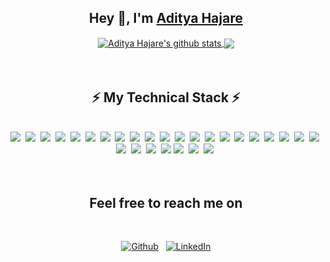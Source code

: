 <div align="center">
    <h2>Hey 👋, I'm <a href="https://www.linkedin.com/in/aditya-hajare">Aditya Hajare</a></h2>
</div>
<div align="center">
    <a href="https://github.com/aditya43">
    <img align="center" src=https://github-readme-stats.vercel.app/api?username=aditya43&show_icons=true&hide=issues&theme=buefy" alt="Aditya Hajare's github stats" />
    </a>
    <a href="https://github.com/aditya43"><img align="center" src="https://github-readme-stats.anuraghazra1.vercel.app/api/top-langs/?username=aditya43&layout=compact&theme=buefy" /></a>
</div>
<br><br>
<div align="center">
    <h2>⚡ My Technical Stack ⚡</h2><br>
    <img src="https://img.shields.io/badge/-Go%20Language-informational?style=for-the-badge&logo=go&color=080808">&nbsp;
    <img src="https://img.shields.io/badge/-Node.js-informational?style=for-the-badge&logo=node.js&color=080808">&nbsp;
    <img src="https://img.shields.io/badge/-Express.js-informational?style=for-the-badge&logo=etsy&color=080808">&nbsp;
    <img src="https://img.shields.io/badge/-JavaScript-informational?style=for-the-badge&logo=javascript&color=080808">&nbsp;
    <img src="https://img.shields.io/badge/-Microservices-informational?style=for-the-badge&logo=salesforce&color=080808">&nbsp;
    <img src="https://img.shields.io/badge/-Docker-informational?style=for-the-badge&logo=docker&color=080808">&nbsp;
    <img src="https://img.shields.io/badge/-Kubernetes-informational?style=for-the-badge&logo=kubernetes&color=080808">&nbsp;
    <img src="https://img.shields.io/badge/Serverless-informational?style=for-the-badge&logo=serverless&color=080808">&nbsp;
    <img src="https://img.shields.io/badge/AWS-informational?style=for-the-badge&logo=amazon&color=080808">&nbsp;
    <img src="https://img.shields.io/badge/PHP-informational?style=for-the-badge&logo=php&color=080808">&nbsp;
    <img src="https://img.shields.io/badge/Laravel-informational?style=for-the-badge&logo=laravel&color=080808">&nbsp;
    <img src="https://img.shields.io/badge/Redis-informational?style=for-the-badge&logo=Redis&color=080808">&nbsp;
    <img src="https://img.shields.io/badge/MySQL-informational?style=for-the-badge&logo=mysql&color=080808">&nbsp;
    <img src="https://img.shields.io/badge/PostgreSQL-informational?style=for-the-badge&logo=postgresql&color=080808">&nbsp;
    <img src="https://img.shields.io/badge/Sequelize-informational?style=for-the-badge&logo=sellfy&color=080808">&nbsp;
    <img src="https://img.shields.io/badge/MongoDB-informational?style=for-the-badge&logo=mongodb&color=080808">&nbsp;
    <img src="https://img.shields.io/badge/Mongoose-informational?style=for-the-badge&logo=monzo&color=080808">&nbsp;
    <img src="https://img.shields.io/badge/GraphQL-informational?style=for-the-badge&logo=graphql&color=080808">&nbsp;
    <img src="https://img.shields.io/badge/React-informational?style=for-the-badge&logo=react&color=080808">&nbsp;
    <img src="https://img.shields.io/badge/Redux-informational?style=for-the-badge&logo=redux&color=080808">&nbsp;
    <img src="https://img.shields.io/badge/Vue.js-informational?style=for-the-badge&logo=vue.js&color=080808">&nbsp;
    <img src="https://img.shields.io/badge/HTML5-informational?style=for-the-badge&logo=html5&color=080808">&nbsp;
    <img src="https://img.shields.io/badge/CSS3-informational?style=for-the-badge&logo=css3&color=080808">&nbsp;
    <img src="https://img.shields.io/badge/Sass-informational?style=for-the-badge&logo=sass&color=080808">&nbsp;
    <img src="https://img.shields.io/badge/Git-informational?style=for-the-badge&logo=git&color=080808">
    <img src="https://img.shields.io/badge/Jest-informational?style=for-the-badge&logo=jest&color=080808">&nbsp;
    <img src="https://img.shields.io/badge/Gotest-informational?style=for-the-badge&logo=goodreads&color=080808">&nbsp;
    <img src="https://img.shields.io/badge/TDD-informational?style=for-the-badge&logo=mocha&color=080808">&nbsp;
</div>
<br><br>
<div align="center">
    <h2>Feel free to reach me on</h2><br>
    <p><a href="https://github.com/aditya43" target="_blank"><img alt="Github" src="https://img.shields.io/badge/GitHub-%2312100E.svg?&style=for-the-badge&logo=Github&logoColor=white" /></a>&nbsp;&nbsp;&nbsp;<a href="https://www.linkedin.com/in/aditya-hajare" target="_blank"><img alt="LinkedIn" src="https://img.shields.io/badge/linkedin-%230077B5.svg?&style=for-the-badge&logo=linkedin&logoColor=white" /></a></p>
</div>
<!--
**aditya43/aditya43** is a ✨ _special_ ✨ repository because its `README.md` (this file) appears on your GitHub profile.

Here are some ideas to get you started:

- 🔭 I’m currently working on ...
- 🌱 I’m currently learning ...
- 👯 I’m looking to collaborate on ...
- 🤔 I’m looking for help with ...
- 💬 Ask me about ...
- 📫 How to reach me: ...
- 😄 Pronouns: ...
- ⚡ Fun fact: ...
-->
